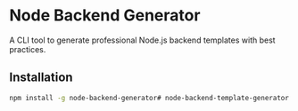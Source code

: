 # Node Backend Generator

A CLI tool to generate professional Node.js backend templates with best practices.

## Installation

```bash
npm install -g node-backend-generator#   n o d e - b a c k e n d - t e m p l a t e - g e n e r a t o r  
 